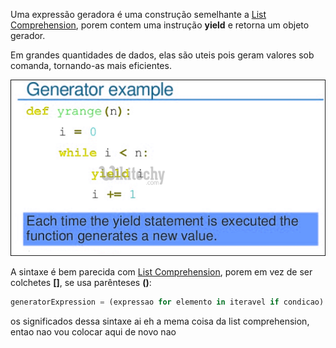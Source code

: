 Uma expressão geradora é uma construção semelhante a [List Comprehension](./List%20Comprehension.md), porem contem uma instrução **yield** e retorna um objeto gerador.

Em grandes quantidades de dados, elas são uteis pois geram valores sob comanda, tornando-as mais eficientes.

![](../../../Images/Python/Generator%20Expression/Pasted%20image%2020231221154600.png)

A sintaxe é bem parecida com [List Comprehension](List%20Comprehension.md), porem em vez de ser colchetes **[]**, se usa parênteses **()**:

```python
generatorExpression = (expressao for elemento in iteravel if condicao)
```

os significados dessa sintaxe ai eh a mema coisa da list comprehension, entao nao vou colocar aqui de novo nao

